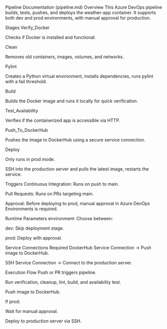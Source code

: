 
Pipeline Documentation (pipeline.md)
Overview
This Azure DevOps pipeline builds, tests, pushes, and deploys the weather-app container.
It supports both dev and prod environments, with manual approval for production.

Stages
Verify_Docker

Checks if Docker is installed and functional.

Clean

Removes old containers, images, volumes, and networks.

Pylint

Creates a Python virtual environment, installs dependencies, runs pylint with a fail threshold.

Build

Builds the Docker image and runs it locally for quick verification.

Test_Availability

Verifies if the containerized app is accessible via HTTP.

Push_To_DockerHub

Pushes the image to DockerHub using a secure service connection.

Deploy

Only runs in prod mode.

SSH into the production server and pulls the latest image, restarts the service.

Triggers
Continuous Integration: Runs on push to main.

Pull Requests: Runs on PRs targeting main.

Approval: Before deploying to prod, manual approval in Azure DevOps Environments is required.

Runtime Parameters
environment: Choose between:

dev: Skip deployment stage.

prod: Deploy with approval.

Service Connections Required
DockerHub Service Connection → Push image to DockerHub.

SSH Service Connection → Connect to the production server.

Execution Flow
Push or PR triggers pipeline.

Run verification, cleanup, lint, build, and availability test.

Push image to DockerHub.

If prod:

Wait for manual approval.

Deploy to production server via SSH.